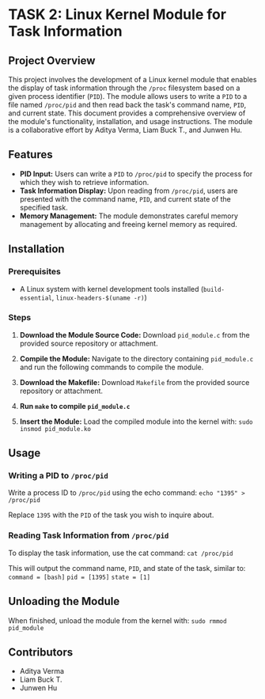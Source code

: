 # TASK 2: Linux Kernel Module for Task Information

## Project Overview

This project involves the development of a Linux kernel module that enables the display of task information through the `/proc` filesystem based on a given process identifier (`PID`). The module allows users to write a `PID` to a file named `/proc/pid` and then read back the task's command name, `PID`, and current state. This document provides a comprehensive overview of the module's functionality, installation, and usage instructions. The module is a collaborative effort by Aditya Verma, Liam Buck T., and Junwen Hu.

## Features

- **PID Input:** Users can write a `PID` to `/proc/pid` to specify the process for which they wish to retrieve information.
- **Task Information Display:** Upon reading from `/proc/pid`, users are presented with the command name, `PID`, and current state of the specified task.
- **Memory Management:** The module demonstrates careful memory management by allocating and freeing kernel memory as required.

## Installation

### Prerequisites

- A Linux system with kernel development tools installed (`build-essential`, `linux-headers-$(uname -r)`)

### Steps

1. **Download the Module Source Code:** Download `pid_module.c` from the provided source repository or attachment.

2. **Compile the Module:**
   Navigate to the directory containing `pid_module.c` and run the following commands to compile the module.

3. **Download the Makefile:** Download `Makefile` from the provided source repository or attachment.

4. **Run `make` to compile `pid_module.c`**

5. **Insert the Module:** Load the compiled module into the kernel with:
   `sudo insmod pid_module.ko`

## Usage

### Writing a PID to `/proc/pid`

Write a process ID to `/proc/pid` using the echo command:
   `echo "1395" > /proc/pid`

Replace `1395` with the `PID` of the task you wish to inquire about.

### Reading Task Information from `/proc/pid`

To display the task information, use the cat command:
   `cat /proc/pid`

This will output the command name, `PID`, and state of the task, similar to:
`command = [bash]`
`pid = [1395]`
`state = [1]`

## Unloading the Module

When finished, unload the module from the kernel with:
   `sudo rmmod pid_module`

## Contributors

- Aditya Verma
- Liam Buck T.
- Junwen Hu
